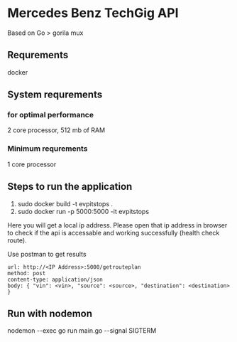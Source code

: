 # Mercedes Benz TechGig API

Based on Go > gorila mux

## Requrements 
docker 

## System requrements 
### for optimal performance 
2 core processor, 512 mb of RAM

### Minimum requrements 
1 core processor

## Steps to run the application

1. sudo docker build -t evpitstops .
2. sudo docker run -p 5000:5000 -it evpitstops

Here you will get a local ip address. Please open that ip address in browser to check if the api is accessable and working successfully (health check route).

Use postman to get results
```
url: http://<IP Address>:5000/getrouteplan
method: post 
content-type: application/json
body: { "vin": <vin>, "source": <source>, "destination": <destination> }
```

## Run with nodemon
nodemon --exec go run main.go --signal SIGTERM